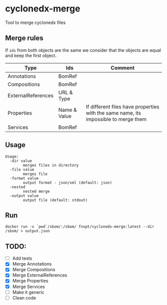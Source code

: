 # cyclonedx-merge
Tool to merge cyclonedx files

## Merge rules

If `ids` from both objects are the same we consider that the objects are equal and keep the first object.

|Type|Ids|Comment|
|---|---|---|
|Annotations|BomRef|   |
|Compositions|BomRef|   |
|ExternalReferences|URL & Type|   |
|Properties|Name & Value|If different files have properties with the same name, its impossible to merge them|
|Services|BomRef|   |

## Usage
```
Usage:
  -dir value
    	merges files in directory
  -file value
    	merges file
  -format value
    	output format - json/xml (default: json)
  -nested
    	nested merge
  -output value
    	output file (default: stdout)
```

## Run

```
docker run -v `pwd`/sbom/:/sbom/ fnxpt/cyclonedx-merge:latest --dir /sbom/ > output.json
```

## TODO:

- [ ] Add tests
- [x] Merge Annotations
- [x] Merge Compositions
- [x] Merge ExternalReferences
- [x] Merge Properties
- [x] Merge Services
- [ ] Make it generic
- [ ] Clean code
